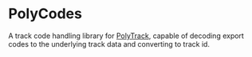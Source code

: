 # PolyCodes

A track code handling library for [PolyTrack](https://kodub.itch.io/PolyTrack), capable of decoding export codes to the
underlying track data and converting to track id.
